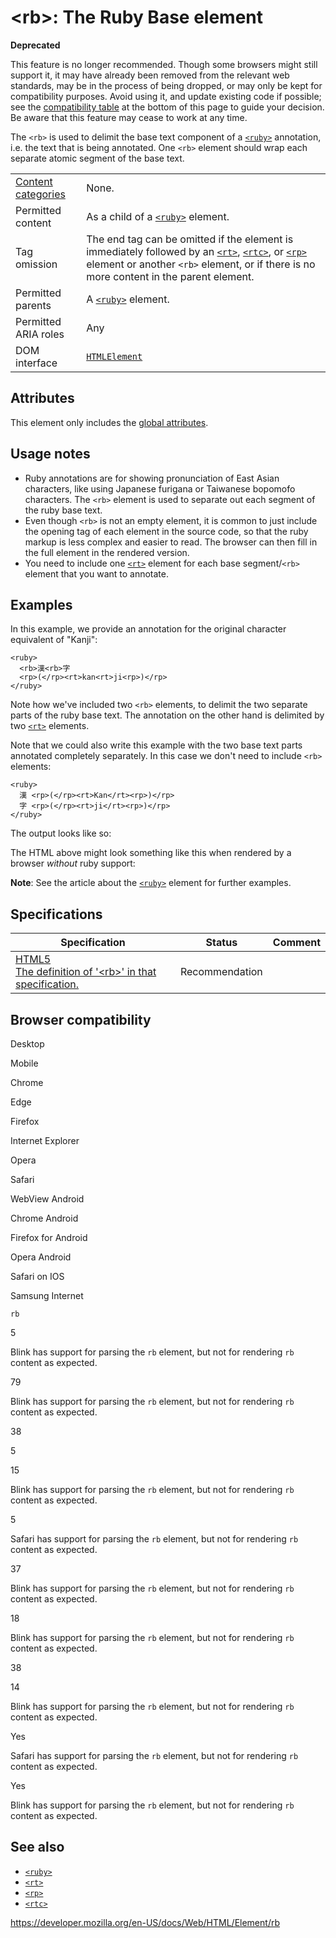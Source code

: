 &lt;rb&gt;: The Ruby Base element
=================================

**Deprecated**

This feature is no longer recommended. Though some browsers might still support it, it may have already been removed from the relevant web standards, may be in the process of being dropped, or may only be kept for compatibility purposes. Avoid using it, and update existing code if possible; see the [compatibility table](#browser_compatibility) at the bottom of this page to guide your decision. Be aware that this feature may cease to work at any time.

The `<rb>` is used to delimit the base text component of a [`<ruby>`](ruby) annotation, i.e. the text that is being annotated. One `<rb>` element should wrap each separate atomic segment of the base text.

<table><tbody><tr class="odd"><td><a href="https://developer.mozilla.org/en-US/docs/Web/Guide/HTML/Content_categories">Content categories</a></td><td>None.</td></tr><tr class="even"><td>Permitted content</td><td>As a child of a <a href="ruby"><code>&lt;ruby&gt;</code></a> element.</td></tr><tr class="odd"><td>Tag omission</td><td>The end tag can be omitted if the element is immediately followed by an <a href="rt"><code>&lt;rt&gt;</code></a>, <a href="rtc"><code>&lt;rtc&gt;</code></a>, or <a href="rp"><code>&lt;rp&gt;</code></a> element or another <code>&lt;rb&gt;</code> element, or if there is no more content in the parent element.</td></tr><tr class="even"><td>Permitted parents</td><td>A <a href="ruby"><code>&lt;ruby&gt;</code></a> element.</td></tr><tr class="odd"><td>Permitted ARIA roles</td><td>Any</td></tr><tr class="even"><td>DOM interface</td><td><a href="https://developer.mozilla.org/en-US/docs/Web/API/HTMLElement"><code>HTMLElement</code></a></td></tr></tbody></table>

Attributes
----------

This element only includes the [global attributes](../global_attributes).

Usage notes
-----------

-   Ruby annotations are for showing pronunciation of East Asian characters, like using Japanese furigana or Taiwanese bopomofo characters. The `<rb>` element is used to separate out each segment of the ruby base text.
-   Even though `<rb>` is not an empty element, it is common to just include the opening tag of each element in the source code, so that the ruby markup is less complex and easier to read. The browser can then fill in the full element in the rendered version.
-   You need to include one [`<rt>`](rt) element for each base segment/`<rb>` element that you want to annotate.

Examples
--------

In this example, we provide an annotation for the original character equivalent of "Kanji":

    <ruby>
      <rb>漢<rb>字
      <rp>(</rp><rt>kan<rt>ji<rp>)</rp>
    </ruby>

Note how we've included two `<rb>` elements, to delimit the two separate parts of the ruby base text. The annotation on the other hand is delimited by two [`<rt>`](rt) elements.

Note that we could also write this example with the two base text parts annotated completely separately. In this case we don't need to include `<rb>` elements:

    <ruby>
      漢 <rp>(</rp><rt>Kan</rt><rp>)</rp>
      字 <rp>(</rp><rt>ji</rt><rp>)</rp>
    </ruby>

The output looks like so:

The HTML above might look something like this when rendered by a browser *without* ruby support:

**Note**: See the article about the [`<ruby>`](ruby) element for further examples.

Specifications
--------------

<table><thead><tr class="header"><th>Specification</th><th>Status</th><th>Comment</th></tr></thead><tbody><tr class="odd"><td><a href="https://www.w3.org/TR/html52/textlevel-semantics.html#the-rb-element">HTML5<br />
<span class="small">The definition of '&lt;rb&gt;' in that specification.</span></a></td><td><span class="spec-rec">Recommendation</span></td><td></td></tr></tbody></table>

Browser compatibility
---------------------

Desktop

Mobile

Chrome

Edge

Firefox

Internet Explorer

Opera

Safari

WebView Android

Chrome Android

Firefox for Android

Opera Android

Safari on IOS

Samsung Internet

`rb`

5

Blink has support for parsing the `rb` element, but not for rendering `rb` content as expected.

79

Blink has support for parsing the `rb` element, but not for rendering `rb` content as expected.

38

5

15

Blink has support for parsing the `rb` element, but not for rendering `rb` content as expected.

5

Safari has support for parsing the `rb` element, but not for rendering `rb` content as expected.

37

Blink has support for parsing the `rb` element, but not for rendering `rb` content as expected.

18

Blink has support for parsing the `rb` element, but not for rendering `rb` content as expected.

38

14

Blink has support for parsing the `rb` element, but not for rendering `rb` content as expected.

Yes

Safari has support for parsing the `rb` element, but not for rendering `rb` content as expected.

Yes

Blink has support for parsing the `rb` element, but not for rendering `rb` content as expected.

See also
--------

-   [`<ruby>`](ruby)
-   [`<rt>`](rt)
-   [`<rp>`](rp)
-   [`<rtc>`](rtc)

<a href="https://developer.mozilla.org/en-US/docs/Web/HTML/Element/rb" class="_attribution-link">https://developer.mozilla.org/en-US/docs/Web/HTML/Element/rb</a>
